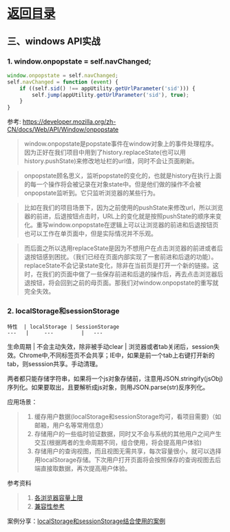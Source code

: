 # [返回目录](../content.md)

## 三、windows API实战

### 1. window.onpopstate = self.navChanged;
```js
window.onpopstate = self.navChanged;
self.navChanged = function (event) {
	if ((self.sid() !== appUtility.getUrlParameter('sid'))) {
		self.jump(appUtility.getUrlParameter('sid'), true);
	}
}
```
参考: https://developer.mozilla.org/zh-CN/docs/Web/API/Window/onpopstate

>window.onpopstate是popstate事件在window对象上的事件处理程序。
因为正好在我们项目中用到了history.replaceState(也可以用history.pushState)来修改地址栏的url值，同时不会让页面刷新。

>onpopstate顾名思义，监听popstate的变化的，也就是history在执行上面的每一个操作将会被记录在对象state中。但是他们做的操作不会被onpopstate监听到。它只监听浏览器的某些行为。

>比如在我们的项目场景下，因为之前使用的pushState来修改url，所以浏览器的前进，后退按钮点击时，URL上的变化就是按照pushState的顺序来变化。重写window.onpopstate在逻辑上可以让浏览器的前进和后退按钮页也可以工作在单页面中，但是实际情况并不乐观。

>而后面之所以选用replaceState是因为不想用户在点击浏览器的前进或者后退按钮感到困扰。（我们已经在页面内部实现了一套前进和后退的功能）。replaceState不会记录state变化，除非在当前页是打开一个新的链接。这时，在我们的页面中做了一些保存前进和后退的操作后，再去点击浏览器后退按钮，将会回到之前的母页面。那我们对window.onpopstate的重写就完全失效。

### 2. localStorage和sessionStorage
	特性  | localStorage | SessionStorage
	---   | 	---		    |	--- 
 生命周期  | 不会主动失效，除非被手动clear | 浏览器或者tab关闭后，session失效。Chrome中,不同标签页不会共享；IE中，如果是前一个tab上右键打开新的tab，则sesssion共享。手动清理。

两者都只能存储字符串，如果将一个js对象存储前，注意用JSON.stringify(jsObj)序列化。如果要取出，且要解析成js对象，则用JSON.parse(str)反序列化。

应用场景：
> 1. 缓存用户数据(localStorage和sessionStorage均可，看项目需要)（如邮箱，用户名等常用信息）
> 2. 存储用户的一些临时验证数据，同时又不会与系统的其他用户之间产生交互(根据两者的生命周期不同，组合使用，将会提高用户体验)
> 3. 存储用户的查询视图，而且视图无需共享，每次容量很小，就可以选择用localStorage存储。下次用户打开页面将会按照保存的查询视图去后端直接取数据，再次提高用户体验。

参考资料
>1. [各浏览器容量上限](http://dev-test.nemikor.com/web-storage/support-test/)
>2. [兼容性参考](https://developer.mozilla.org/zh-CN/docs/Web/API/Window/sessionStorage)

案例分享：[localStorage和sessionStorage结合使用的案例](./attention.md)